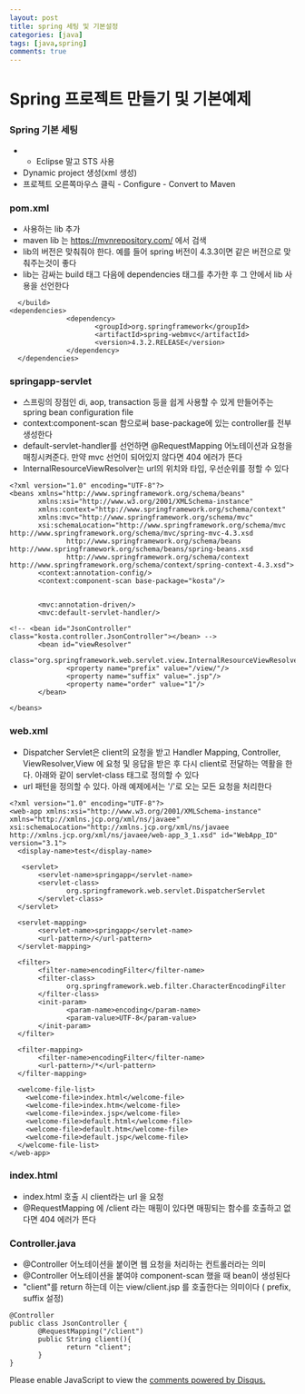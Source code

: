 ```yaml
---
layout: post
title: spring 세팅 및 기본설정
categories: [java]
tags: [java,spring]
comments: true
---
```

# Spring 프로젝트 만들기 및 기본예제
### Spring 기본 세팅
- - Eclipse 말고 STS 사용
- Dynamic project 생성(xml 생성)
- 프로젝트 오른쪽마우스 클릭 - Configure - Convert to Maven

### pom.xml
- 사용하는 lib 추가
- maven lib 는 https://mvnrepository.com/ 에서 검색
- lib의 버전은 맞춰줘야 한다. 예를 들어 spring 버전이 4.3.3이면 같은 버전으로 맞춰주는것이 좋다
- lib는 감싸는 build 태그 다음에 dependencies 태그를 추가한 후 그 안에서 lib 사용을 선언한다
~~~
  </build>
<dependencies>
              <dependency>
                     <groupId>org.springframework</groupId>
                     <artifactId>spring-webmvc</artifactId>
                     <version>4.3.2.RELEASE</version>
              </dependency>
  </dependencies>
~~~

### springapp-servlet
- 스프링의 장점인 di, aop, transaction 등을 쉽게 사용할 수 있게 만들어주는 spring bean configuration file
- context:component-scan 함으로써 base-package에 있는 controller를 전부 생성한다
- default-servlet-handler를 선언하면 @RequestMapping 어노테이션과 요청을 매칭시켜준다. 만약 mvc 선언이 되어있지 않다면 404 에러가 뜬다
- InternalResourceViewResolver는 url의 위치와 타입, 우선순위를 정할 수 있다
~~~
<?xml version="1.0" encoding="UTF-8"?>
<beans xmlns="http://www.springframework.org/schema/beans"
       xmlns:xsi="http://www.w3.org/2001/XMLSchema-instance"
       xmlns:context="http://www.springframework.org/schema/context"
       xmlns:mvc="http://www.springframework.org/schema/mvc"
       xsi:schemaLocation="http://www.springframework.org/schema/mvc  http://www.springframework.org/schema/mvc/spring-mvc-4.3.xsd
              http://www.springframework.org/schema/beans  http://www.springframework.org/schema/beans/spring-beans.xsd
              http://www.springframework.org/schema/context  http://www.springframework.org/schema/context/spring-context-4.3.xsd">
       <context:annotation-config/>
       <context:component-scan base-package="kosta"/>
       
              
       <mvc:annotation-driven/>
       <mvc:default-servlet-handler/>
       
<!-- <bean id="JsonController" class="kosta.controller.JsonController"></bean> -->
       <bean id="viewResolver"
              class="org.springframework.web.servlet.view.InternalResourceViewResolver">
              <property name="prefix" value="/view/"/>
              <property name="suffix" value=".jsp"/>
              <property name="order" value="1"/>
       </bean>
       
</beans>
~~~

### web.xml
- Dispatcher Servlet은 client의 요청을 받고 Handler Mapping, Controller,  ViewResolver,View 에 요청 및 응답을 받은 후 다시 client로 전달하는 역활을 한다. 아래와 같이 servlet-class 태그로 정의할 수 있다
- url 패턴을 정의할 수 있다. 아래 예제에서는 '/'로 오는 모든 요청을 처리한다
~~~
<?xml version="1.0" encoding="UTF-8"?>
<web-app xmlns:xsi="http://www.w3.org/2001/XMLSchema-instance"  xmlns="http://xmlns.jcp.org/xml/ns/javaee"  xsi:schemaLocation="http://xmlns.jcp.org/xml/ns/javaee  http://xmlns.jcp.org/xml/ns/javaee/web-app_3_1.xsd" id="WebApp_ID" version="3.1">
  <display-name>test</display-name>
  
   <servlet>
       <servlet-name>springapp</servlet-name>
       <servlet-class>
              org.springframework.web.servlet.DispatcherServlet
       </servlet-class>
  </servlet>
  
  <servlet-mapping>
       <servlet-name>springapp</servlet-name>
       <url-pattern>/</url-pattern>
  </servlet-mapping>
  
  <filter>
       <filter-name>encodingFilter</filter-name>
       <filter-class>
              org.springframework.web.filter.CharacterEncodingFilter
       </filter-class>
       <init-param>
              <param-name>encoding</param-name>
              <param-value>UTF-8</param-value>
       </init-param>
  </filter>
  
  <filter-mapping>
       <filter-name>encodingFilter</filter-name>
       <url-pattern>/*</url-pattern>
  </filter-mapping>
  
  <welcome-file-list>
    <welcome-file>index.html</welcome-file>
    <welcome-file>index.htm</welcome-file>
    <welcome-file>index.jsp</welcome-file>
    <welcome-file>default.html</welcome-file>
    <welcome-file>default.htm</welcome-file>
    <welcome-file>default.jsp</welcome-file>
  </welcome-file-list>
</web-app>
~~~

### index.html
- index.html 호출 시 client라는 url 을 요청
- @RequestMapping 에 /client 라는 매핑이 있다면 매핑되는 함수를 호출하고 없다면 404 에러가 뜬다

### Controller.java
- @Controller 어노테이션을 붙이면 웹 요청을 처리하는 컨트롤러라는 의미
- @Controller 어노테이션을 붙여야 component-scan 했을 때 bean이 생성된다
- "client"를 return 하는데 이는 view/client.jsp 를 호출한다는 의미이다 ( prefix, suffix 설정)

~~~
@Controller
public class JsonController {
       @RequestMapping("/client")
       public String client(){
              return "client";           
       }
}
~~~



<div id="disqus_thread"></div>
<script>

/**
*  RECOMMENDED CONFIGURATION VARIABLES: EDIT AND UNCOMMENT THE SECTION BELOW TO INSERT DYNAMIC VALUES FROM YOUR PLATFORM OR CMS.
*  LEARN WHY DEFINING THESE VARIABLES IS IMPORTANT: https://disqus.com/admin/universalcode/#configuration-variables*/
/*
var disqus_config = function () {
this.page.url = PAGE_URL;  // Replace PAGE_URL with your page's canonical URL variable
this.page.identifier = PAGE_IDENTIFIER; // Replace PAGE_IDENTIFIER with your page's unique identifier variable
};
*/
(function() { // DON'T EDIT BELOW THIS LINE
var d = document, s = d.createElement('script');
s.src = 'https://parkwonhui.disqus.com/embed.js';
s.setAttribute('data-timestamp', +new Date());
(d.head || d.body).appendChild(s);
})();
</script>
<noscript>Please enable JavaScript to view the <a href="https://disqus.com/?ref_noscript">comments powered by Disqus.</a></noscript>
                            
